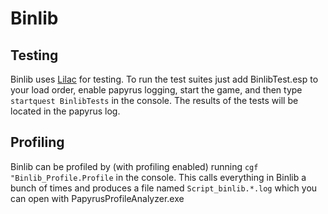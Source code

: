 # Binlib

## Testing
Binlib uses [Lilac](https://github.com/chesko256/Lilac) for testing. To run the test suites just add BinlibTest.esp to your load order, enable papyrus logging, start the game, and then type `startquest BinlibTests` in the console. The results of the tests will be located in the papyrus log.

## Profiling
Binlib can be profiled by (with profiling enabled) running `cgf "Binlib_Profile.Profile` in the console. This calls everything in Binlib a bunch of times and produces a file named `Script_binlib.*.log` which you can open with PapyrusProfileAnalyzer.exe